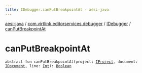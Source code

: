 ```yaml
---
title: IDebugger.canPutBreakpointAt - aesi-java
---
```


[aesi-java](../../index.html) / [com.virtlink.editorservices.debugger](../index.html) / [IDebugger](index.html) / [canPutBreakpointAt](.)

# canPutBreakpointAt

`abstract fun canPutBreakpointAt(project: `[`IProject`](../../com.virtlink.editorservices/-i-project.html)`, document: `[`IDocument`](../../com.virtlink.editorservices/-i-document/index.html)`, line: `[`Int`](https://kotlinlang.org/api/latest/jvm/stdlib/kotlin/-int/index.html)`): `[`Boolean`](https://kotlinlang.org/api/latest/jvm/stdlib/kotlin/-boolean/index.html)